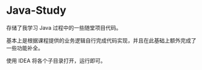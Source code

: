 # Java-Study

存储了我学习 Java 过程中的一些随堂项目代码。

基本上是根据课程提供的业务逻辑自行完成代码实现，并且在此基础上额外完成了一些功能补全。

使用 IDEA 将各个子目录打开，运行即可。
